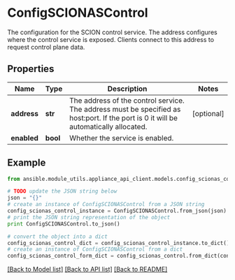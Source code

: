 # ConfigSCIONASControl

The configuration for the SCION control service. The address configures where the control service is exposed. Clients connect to this address to request control plane data.

## Properties

Name | Type | Description | Notes
------------ | ------------- | ------------- | -------------
**address** | **str** | The address of the control service. The address must be specified as host:port. If the port is 0 it will be automatically allocated. | [optional] 
**enabled** | **bool** | Whether the service is enabled. | 

## Example

```python
from ansible.module_utils.appliance_api_client.models.config_scionas_control import ConfigSCIONASControl

# TODO update the JSON string below
json = "{}"
# create an instance of ConfigSCIONASControl from a JSON string
config_scionas_control_instance = ConfigSCIONASControl.from_json(json)
# print the JSON string representation of the object
print ConfigSCIONASControl.to_json()

# convert the object into a dict
config_scionas_control_dict = config_scionas_control_instance.to_dict()
# create an instance of ConfigSCIONASControl from a dict
config_scionas_control_form_dict = config_scionas_control.from_dict(config_scionas_control_dict)
```
[[Back to Model list]](../README.md#documentation-for-models) [[Back to API list]](../README.md#documentation-for-api-endpoints) [[Back to README]](../README.md)


